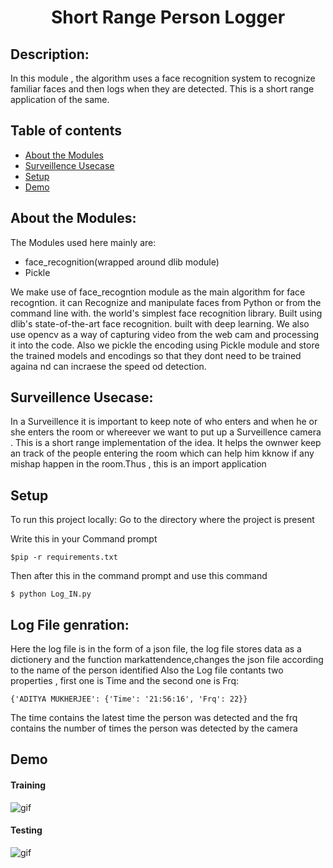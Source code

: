 <h1 align="center">Short Range Person Logger</h1>

## Description:
In this module , the algorithm uses a face recognition system to recognize familiar faces and then logs when they are detected. This is a short range application of the same.

## Table of contents
* [About the Modules](#About-the-Modules)
* [Surveillence Usecase](#Surveillence-Usecase)
* [Setup](#Setup)
* [Demo](#Demo)


## About the Modules:
The Modules used here mainly are:
<ul>
<liOpencv</li>
<li>face_recognition(wrapped around dlib module)</li>
<li>Pickle</li>
</ul>
We make use of face_recogntion module as the main algorithm for face recogntion. it can Recognize and manipulate faces from Python or from the command line with. the world's simplest face recognition library. Built using dlib's state-of-the-art face recognition. built with deep learning.
We also use opencv as a way of capturing video from the web cam and processing it into the code. Also we pickle the encoding using Pickle module and store the trained models and encodings so that they dont need to be trained againa nd can incraese the speed od detection.

## Surveillence Usecase:
In a Surveillence it is important to keep note of who enters and when he or she enters the room or whereever we want to put up a Surveillence camera . This is a short range implementation of the idea. It helps the ownwer keep an track of the people entering the room which can help him kknow if any mishap happen in the room.Thus , this is an import application

## Setup
To run this project locally:
Go to the directory where the project is present

Write this in your Command prompt
```
$pip -r requirements.txt

```

Then after this in the command prompt and use this command
```
$ python Log_IN.py

```

## Log File genration:
Here the log file is in the form of a json file, the log file stores data as a dictionery and the function markattendence,changes the json file according to the name of the person identified 
Also the Log file contants two properties , first one is Time and the second one is Frq:

```
{'ADITYA MUKHERJEE': {'Time': '21:56:16', 'Frq': 22}}

```
The time contains the latest time the person was detected and the frq contains the number of times the person was detected by the camera


## Demo

#### Training
![gif](https://github.com/adityamukherjee42/Short_Rangel_Log/blob/main/training.gif)

#### Testing
![gif](https://github.com/adityamukherjee42/Short_Rangel_Log/blob/main/identification.gif)

